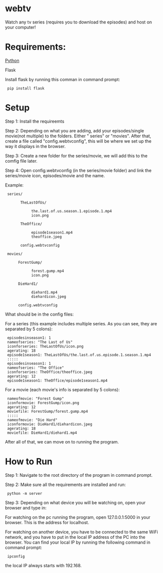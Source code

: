 # webtv
Watch any tv series (requires you to download the episodes) and host on your computer!

# Requirements:

[Python](https://www.python.org)

Flask

Install flask by running this comman in command prompt:

     pip install flask

# Setup
Step 1: Install the requireemts

Step 2: Depending on what you are adding, add your episodes/single movie(not multiple) to the folders. Either " series" or "movies". After that,  create a file called "config.webtvconfig", this will be where we set up the way it displays in the browser.

Step 3: Create a new folder for the series/movie, we will add this to the comfig file later.

Step 4: Open config.webtvconfig (in the series/movie folder) and link the series/movie icon, episodes/movie and the name.

Example:

     series/

           TheLastOfUs/
      
                the.last.of.us.season.1.episode.1.mp4
                icon.png
          
           TheOffice/

                episode1season1.mp4
                theoffice.jpeg
           
           config.webtvconfig

     movies/

          ForestGump/
     
                forest.gump.mp4
                icon.png
               
          DieHard1/
          
                diehard1.mp4
                diehardicon.jpeg
               
          config.webtvconfig

What should be in the config files:


For a series (this example includes multiple series. As you can see, they are separated by 5 colons):

     episodesinseason1: 1
     nameofseries: "The Last of Us"
     iconforseries: TheLastOfUs/icon.png
     agerating: 18
     episode1season1: TheLastOfUs/the.last.of.us.episode.1.season.1.mp4
     :::::
     episodesinseason1: 1
     nameofseries: "The Office"
     iconforseries: TheOffice/theoffice.jpeg
     agerating: 12
     episode1season1: TheOffice/episode1season1.mp4


For a movie (each movie's info is separated by 5 colons):

     nameofmovie: "Forest Gump"
     iconformovie: ForestGump/icon.png
     agerating: 12
     moviefile: ForestGump/forest.gump.mp4
     :::::
     nameofmovie: "Die Hard"
     iconformovie: DieHard1/diehardicon.jpeg
     agerating: 18
     moviefile: DieHard1/diehard1.mp4

After all of that, we can move on to running the program.

# How to Run

Step 1: Navigate to the root directory of the program in command prompt.

Step 2: Make sure all the requirements are installed and run:
    
     python -m server

Step 3: Depending on what device you will be watching on, open your browser and type in:

For watching on the pc running the program, open 127.0.0.1:5000 in your browser. This is the address for localhost.

For watching on another device, you have to be connected to the same WiFi network, and you have to put in the local IP address of the PC into the browser. You can find your local IP by running the following command in command prompt: 
     
     ipconfig
     
the local IP always starts with 192.168.
